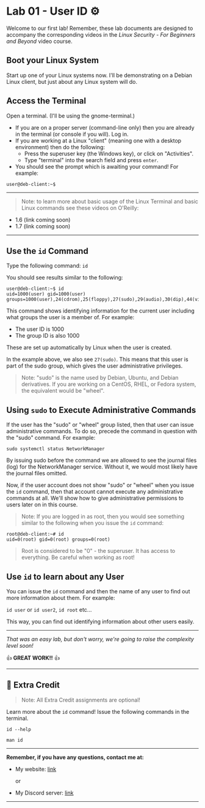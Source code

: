 # Lab 01 - User ID ⚙️

Welcome to our first lab! Remember, these lab documents are designed to accompany the corresponding videos in the *Linux Security - For Beginners and Beyond* video course.

## Boot your Linux System

Start up one of your Linux systems now. I'll be demonstrating on a Debian Linux client, but just about any Linux system will do.

## Access the Terminal

Open a terminal. (I'll be using the gnome-terminal.)

- If you are on a proper server (command-line only) then you are already in the terminal (or console if you will). Log in.
- If you are working at a Linux "client" (meaning one with a desktop environment) then do the following:
  - Press the superuser key (the Windows key), or click on "Activities".
  - Type "terminal" into the search field and press `enter`.
- You should see the prompt which is awaiting your command! For example:

```console
user@deb-client:~$
```

---

> Note: to learn more about basic usage of the Linux Terminal and basic Linux commands see these videos on O'Reilly:

- 1.6 (link coming soon)
- 1.7 (link coming soon)

---

## Use the `id` Command

Type the following command: `id`

You should see results similar to the following:

```console
user@deb-client:~$ id
uid=1000(user) gid=1000(user) groups=1000(user),24(cdrom),25(floppy),27(sudo),29(audio),30(dip),44(video),46(plugdev),100(users),106(netdev),111(bluetooth),113(lpadmin),116(scanner)
```

This command shows identifying information for the current user including what groups the user is a member of. For example:

- The user ID is 1000
- The group ID is also 1000

These are set up automatically by Linux when the user is created.

In the example above, we also see `27(sudo)`. This means that this user is part of the sudo group, which gives the user administrative privileges.

> Note: "sudo" is the name used by Debian, Ubuntu, and Debian derivatives. If you are working on a CentOS, RHEL, or Fedora system, the equivalent would be "wheel".

## Using `sudo` to Execute Administrative Commands

If the user has the "sudo" or "wheel" group listed, then that user can issue administrative commands. To do so, precede the command in question with the "sudo" command. For example:

`sudo systemctl status NetworkManager`

By issuing sudo before the command we are allowed to see the journal files (log) for the NetworkManager service. Without it, we would most likely have the journal files omitted. 

Now, if the user account does not show "sudo" or "wheel" when you issue the `id` command, then that account cannot execute any administrative commands at all. We'll show how to give administrative permissions to users later on in this course. 

> Note: If you are logged in as root, then you would see something similar to the following when you issue the `id` command:

```console
root@deb-client:~# id
uid=0(root) gid=0(root) groups=0(root)
```

> Root is considered to be "0" - the superuser. It has access to everything. Be careful when working as root!

## Use `id` to learn about any User

You can issue the `id` command and then the name of any user to find out more information about them. For example:

`id user` or `id user2`, `id root` etc...

This way, you can find out identifying information about other users easily.

---

*That was an easy lab, but don't worry, we're going to raise the complexity level soon!*

👍 **GREAT WORK!!** 👍

---

## 📃 Extra Credit

> Note: All Extra Credit assignments are optional!

Learn more about the `id` command! Issue the following commands in the terminal.

`id --help`

`man id`

---

**Remember, if you have any questions, contact me at:**

- My website: [link](https://prowse.tech)

   or

- My Discord server: [link](https://discord.gg/mggw8VGzUp)

---

